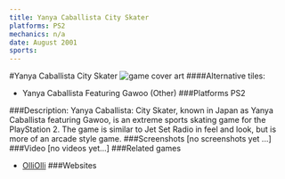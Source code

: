 ```yaml
---
title: Yanya Caballista City Skater
platforms: PS2
mechanics: n/a
date: August 2001
sports: 
---
```

#Yanya Caballista City Skater
![game cover art](//images.igdb.com/igdb/image/upload/t_cover_big/if8isy6b4ryzpdylvzuf.jpg "Logo Title Text 1")
####Alternative tiles:
* Yanya Caballista Featuring Gawoo (Other)
###Platforms
PS2

###Description:
Yanya Caballista: City Skater, known in Japan as Yanya Caballista featuring Gawoo, is an extreme sports skating game for the PlayStation 2. The game is similar to Jet Set Radio in feel and look, but is more of an arcade style game.
###Screenshots
[no screenshots yet ...]
###Video
[no videos yet...]
###Related games
* [OlliOlli](/games/olliolli-7768/)
###Websites

